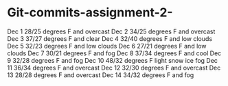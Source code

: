 # Git-commits-assignment-2-
Dec 1 28/25 degrees F and overcast
Dec 2 34/25 degrees F and overcast
Dec 3 37/27 degrees F and clear
Dec 4 32/40 degrees F and low clouds
Dec 5 32/23 degrees F and low clouds
Dec 6 27/21 degrees F and low clouds
Dec 7 30/21 degrees F and fog
Dec 8 37/34 degrees F and cool
Dec 9 32/28 degrees F and fog
Dec 10 48/32 degrees F light snow ice fog
Dec 11 36/34 degrees F and overcast
Dec 12 32/30 degrees F and overcast
Dec 13 28/28 degrees F and overcast
Dec 14 34/32 degrees F and fog
